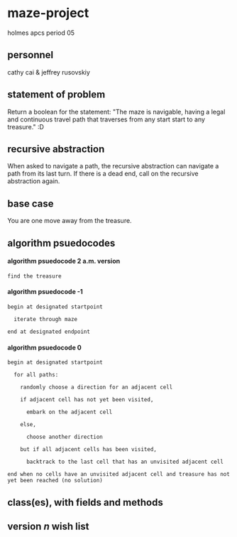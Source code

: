 # maze-project
holmes apcs period 05

## personnel

cathy cai & jeffrey rusovskiy

## statement of problem

Return a boolean for the statement: "The maze is navigable, having a legal and continuous travel path that traverses from any start start to any treasure." :D 

## recursive abstraction

When asked to navigate a path, the recursive abstraction can navigate a path from its last turn. If there is a dead end, call on the recursive abstraction again.

## base case

You are one move away from the treasure.

## algorithm psuedocodes

#### algorithm psuedocode 2 a.m. version

    find the treasure

#### algorithm psuedocode -1

    begin at designated startpoint

      iterate through maze
  
    end at designated endpoint

#### algorithm psuedocode 0

    begin at designated startpoint

      for all paths:
  
        randomly choose a direction for an adjacent cell
    
        if adjacent cell has not yet been visited,
    
          embark on the adjacent cell
      
        else,
    
          choose another direction
      
        but if all adjacent cells has been visited,
    
          backtrack to the last cell that has an unvisited adjacent cell
      
    end when no cells have an unvisited adjacent cell and treasure has not yet been reached (no solution)

## class(es), with fields and methods


## version *n* wish list


